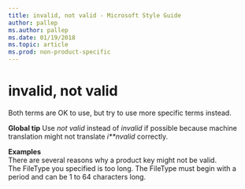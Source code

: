 ```yaml
---
title: invalid, not valid - Microsoft Style Guide
author: pallep
ms.author: pallep
ms.date: 01/19/2018
ms.topic: article
ms.prod: non-product-specific
---
```


# invalid, not valid

Both terms are OK to use, but try to use more specific terms instead. 

**Global tip** Use *not valid* instead of *invalid* if possible because machine translation might not translate *i**nvalid* correctly.

**Examples**  
There are several reasons why a product key might not be valid.  
The FileType you specified is too long. The FileType must begin with a period and can be 1 to 64 characters long.
